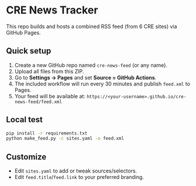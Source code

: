 # CRE News Tracker

This repo builds and hosts a combined RSS feed (from 6 CRE sites) via GitHub Pages.

## Quick setup
1. Create a new GitHub repo named `cre-news-feed` (or any name).
2. Upload all files from this ZIP.
3. Go to **Settings → Pages** and set **Source = GitHub Actions**.
4. The included workflow will run every 30 minutes and publish `feed.xml` to Pages.
5. Your feed will be available at:
   `https://<your-username>.github.io/cre-news-feed/feed.xml`

## Local test
```bash
pip install -r requirements.txt
python make_feed.py -c sites.yaml -o feed.xml
```

## Customize
- Edit `sites.yaml` to add or tweak sources/selectors.
- Edit `feed.title`/`feed.link` to your preferred branding.